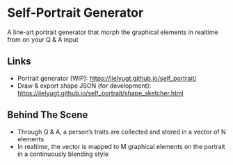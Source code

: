# Self-Portrait Generator
A line-art portrait generator that morph the graphical elements in realtime from on your Q & A input

## Links
- Portrait generator (WIP): https://jielyugt.github.io/self_portrait/
- Draw & export shape JSON (for development): https://jielyugt.github.io/self_portrait/shape_sketcher.html

## Behind The Scene
- Through Q & A, a person’s traits are collected and stored in a vector of N elements
- In realtime, the vector is mapped to M graphical elements on the portrait in a continuously blending style
